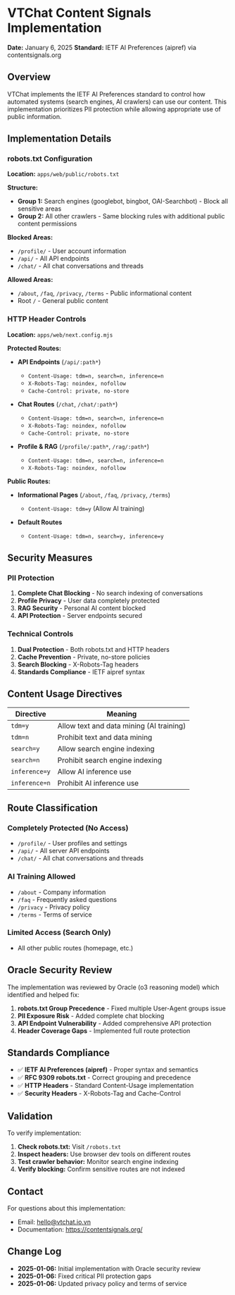 # VTChat Content Signals Implementation

**Date:** January 6, 2025
**Standard:** IETF AI Preferences (aipref) via contentsignals.org

## Overview

VTChat implements the IETF AI Preferences standard to control how automated systems (search engines, AI crawlers) can use our content. This implementation prioritizes PII protection while allowing appropriate use of public information.

## Implementation Details

### robots.txt Configuration

**Location:** `apps/web/public/robots.txt`

**Structure:**

- **Group 1:** Search engines (googlebot, bingbot, OAI-Searchbot) - Block all sensitive areas
- **Group 2:** All other crawlers - Same blocking rules with additional public content permissions

**Blocked Areas:**

- `/profile/` - User account information
- `/api/` - All API endpoints
- `/chat/` - All chat conversations and threads

**Allowed Areas:**

- `/about`, `/faq`, `/privacy`, `/terms` - Public informational content
- Root `/` - General public content

### HTTP Header Controls

**Location:** `apps/web/next.config.mjs`

**Protected Routes:**

- **API Endpoints** (`/api/:path*`)
    - `Content-Usage: tdm=n, search=n, inference=n`
    - `X-Robots-Tag: noindex, nofollow`
    - `Cache-Control: private, no-store`

- **Chat Routes** (`/chat`, `/chat/:path*`)
    - `Content-Usage: tdm=n, search=n, inference=n`
    - `X-Robots-Tag: noindex, nofollow`
    - `Cache-Control: private, no-store`

- **Profile & RAG** (`/profile/:path*`, `/rag/:path*`)
    - `Content-Usage: tdm=n, search=n, inference=n`
    - `X-Robots-Tag: noindex, nofollow`

**Public Routes:**

- **Informational Pages** (`/about`, `/faq`, `/privacy`, `/terms`)
    - `Content-Usage: tdm=y` (Allow AI training)

- **Default Routes**
    - `Content-Usage: tdm=n, search=y, inference=y`

## Security Measures

### PII Protection

1. **Complete Chat Blocking** - No search indexing of conversations
2. **Profile Privacy** - User data completely protected
3. **RAG Security** - Personal AI content blocked
4. **API Protection** - Server endpoints secured

### Technical Controls

1. **Dual Protection** - Both robots.txt and HTTP headers
2. **Cache Prevention** - Private, no-store policies
3. **Search Blocking** - X-Robots-Tag headers
4. **Standards Compliance** - IETF aipref syntax

## Content Usage Directives

| Directive     | Meaning                                  |
| ------------- | ---------------------------------------- |
| `tdm=y`       | Allow text and data mining (AI training) |
| `tdm=n`       | Prohibit text and data mining            |
| `search=y`    | Allow search engine indexing             |
| `search=n`    | Prohibit search engine indexing          |
| `inference=y` | Allow AI inference use                   |
| `inference=n` | Prohibit AI inference use                |

## Route Classification

### Completely Protected (No Access)

- `/profile/` - User profiles and settings
- `/api/` - All server API endpoints
- `/chat/` - All chat conversations and threads

### AI Training Allowed

- `/about` - Company information
- `/faq` - Frequently asked questions
- `/privacy` - Privacy policy
- `/terms` - Terms of service

### Limited Access (Search Only)

- All other public routes (homepage, etc.)

## Oracle Security Review

The implementation was reviewed by Oracle (o3 reasoning model) which identified and helped fix:

1. **robots.txt Group Precedence** - Fixed multiple User-Agent groups issue
2. **PII Exposure Risk** - Added complete chat blocking
3. **API Endpoint Vulnerability** - Added comprehensive API protection
4. **Header Coverage Gaps** - Implemented full route protection

## Standards Compliance

- ✅ **IETF AI Preferences (aipref)** - Proper syntax and semantics
- ✅ **RFC 9309 robots.txt** - Correct grouping and precedence
- ✅ **HTTP Headers** - Standard Content-Usage implementation
- ✅ **Security Headers** - X-Robots-Tag and Cache-Control

## Validation

To verify implementation:

1. **Check robots.txt:** Visit `/robots.txt`
2. **Inspect headers:** Use browser dev tools on different routes
3. **Test crawler behavior:** Monitor search engine indexing
4. **Verify blocking:** Confirm sensitive routes are not indexed

## Contact

For questions about this implementation:

- Email: hello@vtchat.io.vn
- Documentation: https://contentsignals.org/

## Change Log

- **2025-01-06:** Initial implementation with Oracle security review
- **2025-01-06:** Fixed critical PII protection gaps
- **2025-01-06:** Updated privacy policy and terms of service
